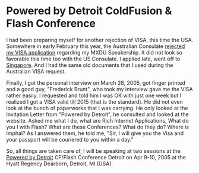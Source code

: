 # Powered by Detroit ColdFusion & Flash Conference

I had been preparing myself for another rejection of VISA, this time the USA. Somewhere in early February this year, the Australian Consulate <a href="/2005/debarred-from-mxdu-2005/">rejected my VISA application</a> regarding my MXDU Speakership. It did not look so favorable this time too with the US Consulate. I applied late, went off to <a href="/2005/singapore-in-2005-march/">Singapore</a>. And I had the same old documents that I used during the Australian VISA request.

Finally, I got the personal interview on March 28, 2005, got finger printed and a good guy, "Frederick Brunt", who took my interview gave me the VISA rather easily. I requested and told him I was OK with just one week but I realized I got a VISA valid till 2015 (that is the standard). He did not even look at the bunch of paperworks that I was carrying. He only looked at the Invitation Letter from "Powered by Detroit", he consulted and looked at the website. Asked me what I do, what are Rich Internet Applications, What do you I with Flash? What are these Conferences? What do they do? Where is Imphal? As I answered them, he told me, "Sir, I will give you the Visa and your passport will be couriered to you within a day."

So, all things are taken care of, I will be speaking at two sessions at the [Powered by Detroit](http://www.poweredbydetroit.org/) CF/Flash Conference Detroit on Apr 9-10, 2005 at the Hyatt Regency Dearborn, Detroit, MI (USA).